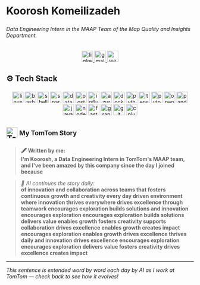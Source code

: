 <h1 align="left">Koorosh Komeilizadeh</h1>

###

<h6 align="left">
  Data Engineering Intern in the MAAP Team of the Map Quality and Insights Department.</h6>
  
###

<div align="center">
  <a href="https://www.linkedin.com/in/kooroshkz/" target="_blank">
    <img src="https://img.shields.io/static/v1?message=LinkedIn&logo=linkedin&label=&color=0077B5&logoColor=white&labelColor=&style=for-the-badge" height="30" alt="linkedin logo" />
  </a>
  <a href="mailto:kkomeilizadeh@gmail.com" target="_blank">
    <img src="https://img.shields.io/static/v1?message=Gmail&logo=gmail&label=&color=D14836&logoColor=white&labelColor=&style=for-the-badge" height="30" alt="gmail logo" />
  </a>
  <a href="https://kooroshkz.com" target="_blank">
    <img src="https://img.shields.io/static/v1?message=Website&logo=googlechrome&label=&color=c14438&logoColor=white&labelColor=&style=for-the-badge" height="30" alt="website logo" />
  </a>
</div>

###

<h2 align="left">⚙️ Tech Stack</h2>

###

<div align="center">
  <img src="https://img.shields.io/badge/Linux-FCC624?logo=linux&logoColor=black&style=for-the-badge" height="30" alt="linux logo" />
  <img src="https://img.shields.io/badge/Bash-4EAA25?logo=gnu-bash&logoColor=white&style=for-the-badge" height="30" alt="bash logo" />
  <img src="https://img.shields.io/badge/Shell_Script-89E051?logo=gnu-bash&logoColor=white&style=for-the-badge" height="30" alt="shell script logo" />
  <img src="https://img.shields.io/badge/Apache%20Spark-E25A1C?logo=apachespark&logoColor=white&style=for-the-badge" height="30" alt="spark logo" />
  <img src="https://img.shields.io/badge/Databricks-FF3621?logo=databricks&logoColor=white&style=for-the-badge" height="30" alt="databricks logo" />
  <img src="https://img.shields.io/badge/PostgreSQL-4169E1?logo=postgresql&logoColor=white&style=for-the-badge" height="30" alt="postgresql logo" />
  <img src="https://img.shields.io/badge/InfluxDB-22ADF6?style=for-the-badge&logo=InfluxDB&logoColor=white" height="30" alt="influxdb logo" />
  <img src="https://img.shields.io/badge/Azure-0078D4?logo=microsoftazure&logoColor=white&style=for-the-badge" height="30" alt="azure logo" />
  <img src="https://img.shields.io/badge/Docker-2496ED?logo=docker&logoColor=white&style=for-the-badge" height="30" alt="docker logo" />
  <img src="https://img.shields.io/badge/Python-3776AB?logo=python&logoColor=white&style=for-the-badge" height="30" alt="python logo" />
  <img src="https://img.shields.io/badge/TensorFlow-FF6F20?logo=tensorflow&logoColor=white&style=for-the-badge" height="30" alt="tensorflow logo" />
  <img src="https://img.shields.io/badge/PyTorch-EE4C2C?logo=pytorch&logoColor=white&style=for-the-badge" height="30" alt="pytorch logo" />
  <img src="https://img.shields.io/badge/OpenCV-5C3EE8?logo=opencv&logoColor=white&style=for-the-badge" height="30" alt="opencv logo" />
  <img src="https://img.shields.io/badge/Pandas-150458?logo=pandas&logoColor=white&style=for-the-badge" height="30" alt="pandas logo" />
  <img src="https://img.shields.io/badge/JavaScript-F7DF1E?logo=javascript&logoColor=black&style=for-the-badge" height="30" alt="javascript logo" />
  <img src="https://img.shields.io/badge/Node.js-339933?logo=node.js&logoColor=white&style=for-the-badge" height="30" alt="nodejs logo" />
  <img src="https://img.shields.io/badge/FastAPI-009688?logo=fastapi&logoColor=white&style=for-the-badge" height="30" alt="fastapi logo" />
  <img src="https://img.shields.io/badge/-GraphQL-E10098?style=for-the-badge&logo=graphql&logoColor=white" height="30" alt="graphql logo" />
  <img src="https://img.shields.io/badge/Git-F05032?logo=git&logoColor=white&style=for-the-badge" height="30" alt="git logo" />
  <img src="https://img.shields.io/badge/C++-00599C?logo=cplusplus&logoColor=white&style=for-the-badge" height="30" alt="cplusplus logo" />
</div>


###

<h2>
  <img src="https://cdn.brandfetch.io/idSc-elqPq/theme/dark/idcrCa0hO1.svg?c=1bxid64Mup7aczewSAYMX&t=1679026244974" alt="TomTom logo" height="30"> <sup>My TomTom Story</sup>
</h2>

> **🖋️ Written by me:**  
> **I'm Koorosh, a Data Engineering Intern in TomTom's MAAP team, and I've been amazed by this company since the day I joined because**

> *🤖 AI continues the story daily:*  
> **of innovation and collaboration across teams that fosters continuous growth and creativity every day driven environment where innovation thrives everywhere drives excellence through teamwork encourages exploration builds solutions and innovation encourages exploration encourages exploration builds solutions delivers value enables growth fosters creativity supports collaboration drives excellence enables growth creates impact encourages exploration enables growth drives excellence thrives daily and innovation drives excellence encourages exploration encourages exploration delivers value fosters creativity drives excellence creates impact**

---

*This sentence is extended word by word each day by AI as I work at TomTom — check back to see how it evolves!*
